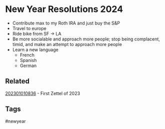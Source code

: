 # New Year Resolutions 2024
* Contribute max to my Roth IRA and just buy the S&P
* Travel to europe
* Ride bike from SF -> LA
* Be more socialable and approach more people; stop being complacent, timid, and
  make an attempt to approach more people
* Learn a new language
  - French
  - Spanish
  - German

## Related
[202301010836](../202301010836) - First Zettel of 2023

## Tags
#newyear
